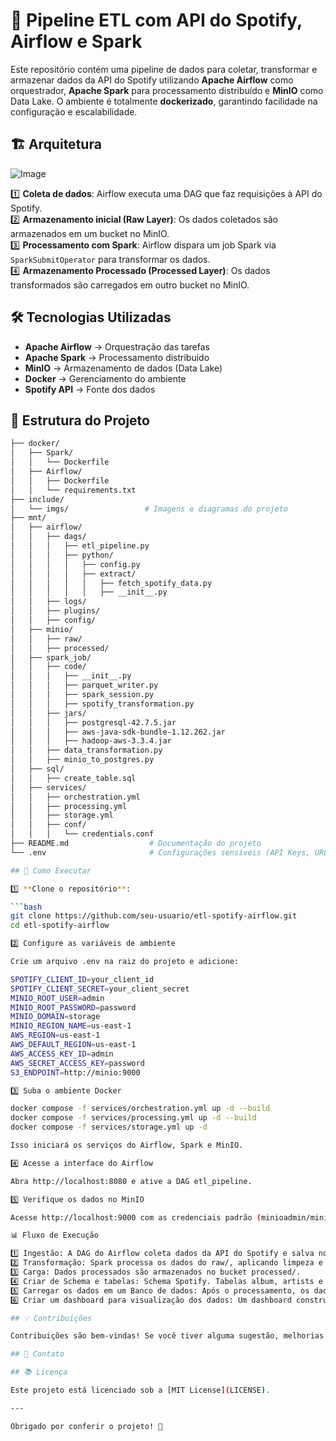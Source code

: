 # 🎵 Pipeline ETL com API do Spotify, Airflow e Spark

Este repositório contém uma pipeline de dados para coletar, transformar e armazenar dados da API do Spotify utilizando **Apache Airflow** como orquestrador, **Apache Spark** para processamento distribuído e **MinIO** como Data Lake. O ambiente é totalmente **dockerizado**, garantindo facilidade na configuração e escalabilidade.

## 🏗️ Arquitetura
![Image](https://github.com/user-attachments/assets/d7cee85b-764e-4bb5-a13a-19201d145b16)

1️⃣ **Coleta de dados**: Airflow executa uma DAG que faz requisições à API do Spotify.  
2️⃣ **Armazenamento inicial (Raw Layer)**: Os dados coletados são armazenados em um bucket no MinIO.  
3️⃣ **Processamento com Spark**: Airflow dispara um job Spark via `SparkSubmitOperator` para transformar os dados.  
4️⃣ **Armazenamento Processado (Processed Layer)**: Os dados transformados são carregados em outro bucket no MinIO.

## 🛠️ Tecnologias Utilizadas

- **Apache Airflow** → Orquestração das tarefas  
- **Apache Spark** → Processamento distribuído  
- **MinIO** → Armazenamento de dados (Data Lake)  
- **Docker** → Gerenciamento do ambiente  
- **Spotify API** → Fonte dos dados

## 📂 Estrutura do Projeto

```bash
├── docker/
│   ├── Spark/
│   │   └── Dockerfile
│   ├── Airflow/
│   │   ├── Dockerfile
│   │   └── requirements.txt
├── include/
│   └── imgs/                 # Imagens e diagramas do projeto
├── mnt/
│   ├── airflow/
│   │   ├── dags/
│   │   │   ├── etl_pipeline.py
│   │   │   ├── python/
│   │   │   │   ├── config.py
│   │   │   │   ├── extract/
│   │   │   │   │   ├── fetch_spotify_data.py
│   │   │   │   │   ├── __init__.py
│   │   ├── logs/
│   │   ├── plugins/
│   │   ├── config/
│   ├── minio/
│   │   ├── raw/
│   │   ├── processed/
│   ├── spark_job/
│   │   ├── code/
│   │   │   ├── __init__.py
│   │   │   ├── parquet_writer.py
│   │   │   ├── spark_session.py
│   │   │   ├── spotify_transformation.py
│   │   ├── jars/
│   │   │   ├── postgresql-42.7.5.jar
│   │   │   ├── aws-java-sdk-bundle-1.12.262.jar
│   │   │   ├── hadoop-aws-3.3.4.jar
│   │   ├── data_transformation.py
│   │   ├── minio_to_postgres.py
│   ├── sql/
│   │   ├── create_table.sql
│   ├── services/
│   │   ├── orchestration.yml
│   │   ├── processing.yml
│   │   ├── storage.yml
│   │   ├── conf/
│   │   │   └── credentials.conf
├── README.md                  # Documentação do projeto
└── .env                       # Configurações sensíveis (API Keys, URLs, etc.)

## 🚀 Como Executar

1️⃣ **Clone o repositório**:

```bash
git clone https://github.com/seu-usuario/etl-spotify-airflow.git
cd etl-spotify-airflow

2️⃣ Configure as variáveis de ambiente

Crie um arquivo .env na raiz do projeto e adicione:

SPOTIFY_CLIENT_ID=your_client_id
SPOTIFY_CLIENT_SECRET=your_client_secret
MINIO_ROOT_USER=admin
MINIO_ROOT_PASSWORD=password
MINIO_DOMAIN=storage
MINIO_REGION_NAME=us-east-1
AWS_REGION=us-east-1
AWS_DEFAULT_REGION=us-east-1
AWS_ACCESS_KEY_ID=admin
AWS_SECRET_ACCESS_KEY=password
S3_ENDPOINT=http://minio:9000

3️⃣ Suba o ambiente Docker

docker compose -f services/orchestration.yml up -d --build
docker compose -f services/processing.yml up -d --build
docker compose -f services/storage.yml up -d 

Isso iniciará os serviços do Airflow, Spark e MinIO.

4️⃣ Acesse a interface do Airflow

Abra http://localhost:8080 e ative a DAG etl_pipeline.

5️⃣ Verifique os dados no MinIO

Acesse http://localhost:9000 com as credenciais padrão (minioadmin/minioadmin) para verificar os buckets raw e processed.

📊 Fluxo de Execução

1️⃣ Ingestão: A DAG do Airflow coleta dados da API do Spotify e salva no MinIO (raw/)
2️⃣ Transformação: Spark processa os dados do raw/, aplicando limpeza e estruturação.
3️⃣ Carga: Dados processados são armazenados no bucket processed/.
4️⃣ Criar de Schema e tabelas: Schema Spotify. Tabelas album, artists e songs.
5️⃣ Carregar os dados em um Banco de dados: Após o processamento, os dados são carregados no PostgreSQL via PySpark com conexão JDBC.
6️⃣ Criar um dashboard para visualização dos dados: Um dashboard construído com o Superset apresentar os dados de forma visual.

## 💡 Contribuições

Contribuições são bem-vindas! Se você tiver alguma sugestão, melhorias ou correções, sinta-se à vontade para abrir uma **issue** ou enviar um **Pull Request (PR)**. Seu feedback é importante para melhorar o projeto!

## 📩 Contato

## 📚 Licença

Este projeto está licenciado sob a [MIT License](LICENSE).

---

Obrigado por conferir o projeto! 🚀
